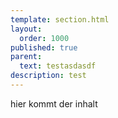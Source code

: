 ```yaml
---
template: section.html
layout:
  order: 1000
published: true
parent:
  text: testasdasdf
description: test
---
```


hier kommt der inhalt
